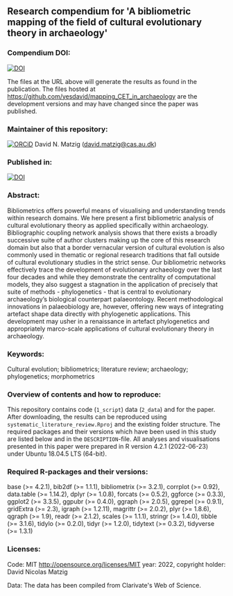 ## Research compendium for 'A bibliometric mapping of the field of cultural evolutionary theory in archaeology' 

### Compendium DOI:

[![DOI](https://zenodo.org/badge/DOI/.svg)](https://doi.org/)

The files at the URL above will generate the results as found in the publication. The files hosted at <https://github.com/yesdavid/mapping_CET_in_archaeology> are the development versions and may have changed since the paper was published.

### Maintainer of this repository:

[![ORCiD](https://img.shields.io/badge/ORCiD-0000--0001--7349--5401-green.svg)](http://orcid.org/0000-0001-7349-5401) David N. Matzig (<david.matzig@cas.au.dk>) 

### Published in:

[![DOI](https://zenodo.org/badge/DOI/.svg)](https://doi.org/) 

### Abstract:

Bibliometrics offers powerful means of visualising and understanding trends within research domains. We here present a first bibliometric analysis of cultural evolutionary theory as applied specifically within archaeology. Bibliographic coupling network analysis shows that there exists a broadly successive suite of author clusters making up the core of this research domain but also that a border vernacular version of cultural evolution is also commonly used in thematic or regional research traditions that fall outside of cultural evolutionary studies in the strict sense. Our bibliometric networks effectively trace the development of evolutionary archaeology over the last four decades and while they demonstrate the centrality of computational models, they also suggest a stagnation in the application of precisely that suite of methods - phylogenetics - that is central to evolutionary archaeology’s biological counterpart palaeontology. Recent methodological innovations in palaeobiology are, however, offering new ways of integrating artefact shape data directly with phylogenetic applications. This development may usher in a renaissance in artefact phylogenetics and appropriately marco-scale applications of cultural evolutionary theory in archaeology.

### Keywords: 

Cultural evolution; bibliometrics; literature review; archaeology; phylogenetics; morphometrics

### Overview of contents and how to reproduce:

This repository contains code (`1_script`) data (`2_data`) and  for the paper. After downloading, the results can be reproduced using `systematic_literature_review.Rproj` and the existing folder structure. The required packages and their versions which have been used in this study are listed below and in the `DESCRIPTION`-file. All analyses and visualisations presented in this paper were prepared in R version 4.2.1 (2022-06-23) under Ubuntu 18.04.5 LTS (64-bit).

### Required R-packages and their versions:

base (>= 4.2.1), bib2df (>= 1.1.1), bibliometrix (>= 3.2.1), corrplot (>= 0.92), data.table (>= 1.14.2), dplyr (>= 1.0.8), forcats (>= 0.5.2), ggforce (>= 0.3.3), ggplot2 (>= 3.3.5), ggpubr (>= 0.4.0), ggraph (>= 2.0.5), ggrepel (>= 0.9.1), gridExtra (>= 2.3), igraph (>= 1.2.11), magrittr (>= 2.0.2), plyr (>= 1.8.6), qgraph (>= 1.9), readr (>= 2.1.2), scales (>= 1.1.1), stringr (>= 1.4.0), tibble (>= 3.1.6), tidylo (>= 0.2.0), tidyr (>= 1.2.0), tidytext (>= 0.3.2), tidyverse (>= 1.3.1)


### Licenses:

Code: MIT <http://opensource.org/licenses/MIT> year: 2022, copyright holder: David Nicolas Matzig

Data: The data has been compiled from Clarivate's Web of Science.
